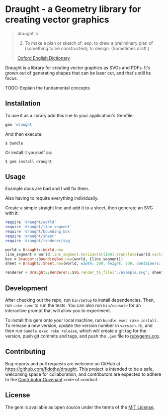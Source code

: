 # Draught - a Geometry library for creating vector graphics

> draught, v.
>
> 2. To make a plan or sketch of; esp. to draw a preliminary plan of (something to be constructed); to design. (Sometimes draft.)
>
> [Oxford English Dictionary](http://www.oed.com/view/Entry/57521?result=2&rskey=9oHsDI)

Draught is a library for creating vector graphics as SVGs and PDFs. It's grown out of generating shapes that can be laser cut, and that's still its focus.

TODO: Explain the fundamental concepts

## Installation

To use it as a library add this line to your application's Gemfile:

```ruby
gem 'draught'
```

And then execute:

    $ bundle

Or install it yourself as:

    $ gem install draught

## Usage

Example docs are bad and I will fix them.

Also having to require everything individually.

Create a simple straight line and add it to a sheet, then generate an SVG with it:

```ruby
require 'draught/world'
require 'draught/line_segment'
require 'draught/bounding_box'
require 'draught/sheet'
require 'draught/renderer/svg'

world = Draught::World.new
line_segment = world.line_segment.horizontal(100).translate(world.vector.new(100,100))
box = Draught::BoundingBox.new(world, [line_segment])
sheet = Draught::Sheet.new(world, width: 300, height: 200, containers: [box])

renderer = Draught::Renderer::SVG.render_to_file('./example.svg', sheet)
```

## Development

After checking out the repo, run `bin/setup` to install dependencies. Then, run `rake spec` to run the tests. You can also run `bin/console` for an interactive prompt that will allow you to experiment.

To install this gem onto your local machine, run `bundle exec rake install`. To release a new version, update the version number in `version.rb`, and then run `bundle exec rake release`, which will create a git tag for the version, push git commits and tags, and push the `.gem` file to [rubygems.org](https://rubygems.org).

## Contributing

Bug reports and pull requests are welcome on GitHub at https://github.com/fidothe/draught. This project is intended to be a safe, welcoming space for collaboration, and contributors are expected to adhere to the [Contributor Covenant](http://contributor-covenant.org) code of conduct.

## License

The gem is available as open source under the terms of the [MIT License](http://opensource.org/licenses/MIT).
